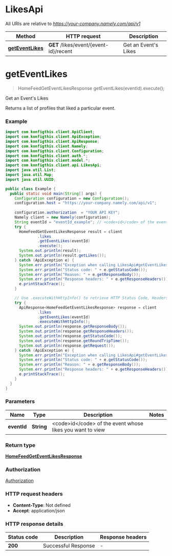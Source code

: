 # LikesApi

All URIs are relative to *https://your-company.namely.com/api/v1*

| Method | HTTP request | Description |
|------------- | ------------- | -------------|
| [**getEventLikes**](LikesApi.md#getEventLikes) | **GET** /likes/event/{event-id}/recent | Get an Event&#39;s Likes |


<a name="getEventLikes"></a>
# **getEventLikes**
> HomeFeedGetEventLikesResponse getEventLikes(eventId).execute();

Get an Event&#39;s Likes

Returns a list of profiles that liked a particular event.

### Example
```java
import com.konfigthis.client.ApiClient;
import com.konfigthis.client.ApiException;
import com.konfigthis.client.ApiResponse;
import com.konfigthis.client.Namely;
import com.konfigthis.client.Configuration;
import com.konfigthis.client.auth.*;
import com.konfigthis.client.model.*;
import com.konfigthis.client.api.LikesApi;
import java.util.List;
import java.util.Map;
import java.util.UUID;

public class Example {
  public static void main(String[] args) {
    Configuration configuration = new Configuration();
    configuration.host = "https://your-company.namely.com/api/v1";
    
    configuration.authorization  = "YOUR API KEY";
    Namely client = new Namely(configuration);
    String eventId = "eventId_example"; // <code>id</code> of the event whose likes you want to view
    try {
      HomeFeedGetEventLikesResponse result = client
              .likes
              .getEventLikes(eventId)
              .execute();
      System.out.println(result);
      System.out.println(result.getLikes());
    } catch (ApiException e) {
      System.err.println("Exception when calling LikesApi#getEventLikes");
      System.err.println("Status code: " + e.getStatusCode());
      System.err.println("Reason: " + e.getResponseBody());
      System.err.println("Response headers: " + e.getResponseHeaders());
      e.printStackTrace();
    }

    // Use .executeWithHttpInfo() to retrieve HTTP Status Code, Headers and Request
    try {
      ApiResponse<HomeFeedGetEventLikesResponse> response = client
              .likes
              .getEventLikes(eventId)
              .executeWithHttpInfo();
      System.out.println(response.getResponseBody());
      System.out.println(response.getResponseHeaders());
      System.out.println(response.getStatusCode());
      System.out.println(response.getRoundTripTime());
      System.out.println(response.getRequest());
    } catch (ApiException e) {
      System.err.println("Exception when calling LikesApi#getEventLikes");
      System.err.println("Status code: " + e.getStatusCode());
      System.err.println("Reason: " + e.getResponseBody());
      System.err.println("Response headers: " + e.getResponseHeaders());
      e.printStackTrace();
    }
  }
}

```

### Parameters

| Name | Type | Description  | Notes |
|------------- | ------------- | ------------- | -------------|
| **eventId** | **String**| &lt;code&gt;id&lt;/code&gt; of the event whose likes you want to view | |

### Return type

[**HomeFeedGetEventLikesResponse**](HomeFeedGetEventLikesResponse.md)

### Authorization

[Authorization](../README.md#Authorization)

### HTTP request headers

 - **Content-Type**: Not defined
 - **Accept**: application/json

### HTTP response details
| Status code | Description | Response headers |
|-------------|-------------|------------------|
| **200** | Successful Response |  -  |

